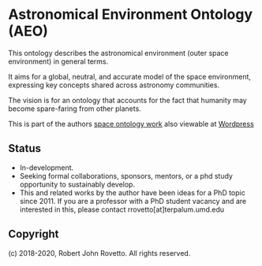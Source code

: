 # Astronomical Environment Ontology (AEO)

This ontology describes the astronomical environment (outer space environment) in general terms.

It aims for a global, neutral, and accurate model of the space environment, expressing key concepts shared across astronomy communities.

The vision is for an ontology that accounts for the fact that humanity may become spare-faring from other planets. 

This is part of the authors [space ontology work](https://purl.org/space-ontology) also viewable at [Wordpress](http://ontospace.wordpress.com)


## Status
- In-development.
- Seeking formal collaborations, sponsors, mentors, or a phd study opportunity to sustainably develop. 
- This and related works by the author have been ideas for a PhD topic since 2011. If you are a professor with a PhD student vacancy and are interested in this, please contact rrovetto[at]terpalum.umd.edu


## Copyright
(c) 2018-2020, Robert John Rovetto. All rights reserved.
